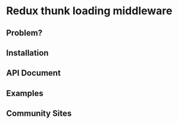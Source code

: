 # Redux thunk loading middleware

## Problem?

## Installation

## API Document

## Examples

## Community Sites
